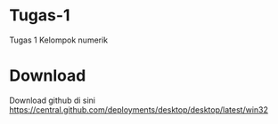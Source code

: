 # Tugas-1
Tugas 1 Kelompok numerik

# Download
Download github di sini https://central.github.com/deployments/desktop/desktop/latest/win32
